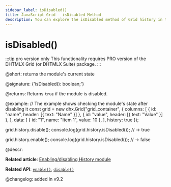 ```yaml
---
sidebar_label: isDisabled()
title: JavaScript Grid - isDisabled Method 
description: You can explore the isDisabled method of Grid history in the documentation of the DHTMLX JavaScript UI library. Browse developer guides and API reference, try out code examples and live demos, and download a free 30-day evaluation version of DHTMLX Suite.
---
```


# isDisabled()

:::tip pro version only 
This functionality requires PRO version of the DHTMLX Grid (or DHTMLX Suite) package.
:::

@short: returns the module's current state

@signature: {'isDisabled(): boolean;'}

@returns:
Returns `true` if the module is disabled.

@example:
// The example shows checking the module's state after disabling it
const grid = new dhx.Grid("grid_container", {
    columns: [
        { id: "name", header: [{ text: "Name" }] },
        { id: "value", header: [{ text: "Value" }] },
    ],
    data: [
        { id: "1", name: "Item 1", value: 10 },
    ],
    history: true
});

grid.history.disable();
console.log(grid.history.isDisabled()); // -> true

grid.history.enable();
console.log(grid.history.isDisabled()); // -> false

@descr:

**Related article**: [Enabling/disabling History module](grid/usage_history.md/#enablingdisabling-history-module)

**Related API**: [`enable()`](grid/api/history/enable_method.md), [`disable()`](grid/api/history/disable_method.md)

@changelog:
added in v9.2